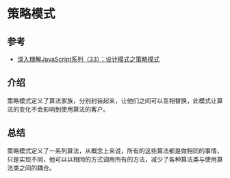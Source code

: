 # 策略模式
## 参考
- [深入理解JavaScript系列（33）：设计模式之策略模式](http://www.cnblogs.com/TomXu/archive/2012/03/05/2358552.html)

## 介绍
策略模式定义了算法家族，分别封装起来，让他们之间可以互相替换，此模式让算法的变化不会影响到使用算法的客户。

## 总结
策略模式定义了一系列算法，从概念上来说，所有的这些算法都是做相同的事情，只是实现不同，他可以以相同的方式调用所有的方法，减少了各种算法类与使用算法类之间的耦合。
